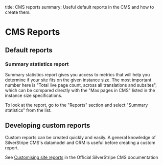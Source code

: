 title: CMS reports
summary: Useful default reports in the CMS and how to create them.

# CMS Reports

## Default reports

### Summary statistics report

Summary statistics report gives you access to metrics that will help you determine if your site fits on the given
instance size. The most important number here is "Total live page count, across all translations and subsites", which
can be compared directly with the "Max pages in CMS" listed in the instance size specifications.

To look at the report, go to the "Reports" section and select "Summary statistics" from the list.

## Developing custom reports
Custom reports can be created quickly and easily. A general knowledge of SilverStripe CMS's datamodel and ORM is useful before creating a custom report.

See [Customising site reports](https://docs.silverstripe.org/en/3.1/developer_guides/customising_the_admin_interface/how_tos/customise_site_reports/) in the Official SilverStripe CMS documentation
